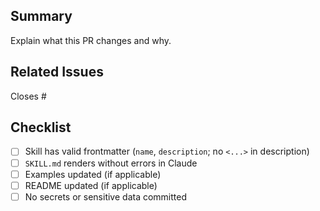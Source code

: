 ## Summary
Explain what this PR changes and why.

## Related Issues
Closes #<issue-id>

## Checklist
- [ ] Skill has valid frontmatter (`name`, `description`; no `<...>` in description)
- [ ] `SKILL.md` renders without errors in Claude
- [ ] Examples updated (if applicable)
- [ ] README updated (if applicable)
- [ ] No secrets or sensitive data committed
